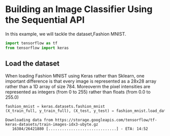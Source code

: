 # Building an Image Classifier Using the Sequential API

In this example, we will tackle the dataset,Fashion MNIST.


```python
import tensorflow as tf
from tensorflow import keras

```

## Load the dataset

When loading Fashion MNIST using Keras rather than Sklearn, one important difference is that every image is represented as a 28x28 array rather than a 1D array of size 784. Moreoverm the pixel intensities are represented as integers (from 0 to 255) rather than floats (from 0.0 to 255.0) 


```python
fashion_mnist = keras.datasets.fashion_mnist
(X_train_full, y_train_full), (X_test, y_test) = fashion_mnist.load_data()
```

    Downloading data from https://storage.googleapis.com/tensorflow/tf-keras-datasets/train-images-idx3-ubyte.gz
       16384/26421880 [..............................] - ETA: 14:52


```python

```
